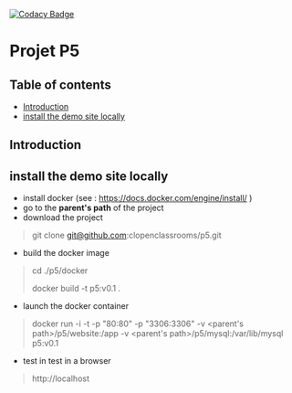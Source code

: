 [![Codacy Badge](https://app.codacy.com/project/badge/Grade/f254f1aef6754268b36dd358e488997e)](https://www.codacy.com/gh/clopenclassrooms/p5/dashboard?utm_source=github.com&amp;utm_medium=referral&amp;utm_content=clopenclassrooms/p5&amp;utm_campaign=Badge_Grade)

# Projet P5
## Table of contents
*   [Introduction](##introduction)
*   [install the demo site locally](##install-the-demo-site-locally)

## Introduction

## install the demo site locally
*   install docker (see : https://docs.docker.com/engine/install/ )
*   go to the **parent's path** of the project
*   download the project
> git clone git@github.com:clopenclassrooms/p5.git
*   build the docker image
> cd ./p5/docker
> 
> docker build -t p5:v0.1 .
*   launch the docker container
> docker run -i -t -p "80:80" -p "3306:3306" -v <parent's path>/p5/website:/app -v <parent's path>/p5/mysql:/var/lib/mysql p5:v0.1
*   test in test in a browser 
> http://localhost
